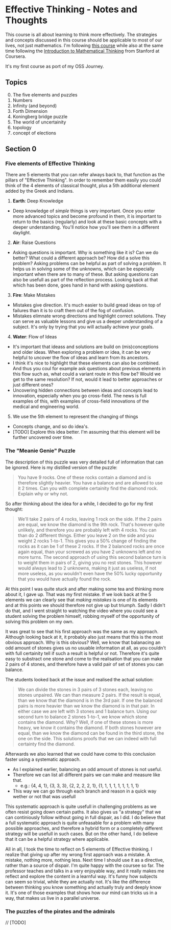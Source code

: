 # Effective Thinking - Notes and Thoughts

This course is all about learning to think more effectively. The strategies and concepts discussed in this course should be applicable to most of our lives, not just mathematics.
I'm following [this course](https://courses.edx.org/courses/UTAustinX/UT.9.01x/1T2014) while also at the same time following the [Introduction to Mathematical Thinking](https://www.coursera.org/course/maththink) from Stanford at Coursera.

It's my first course as port of my OSS Journey.

## Topics

0. The five elements and puzzles
1. Numbers
2. Infinity (and beyond)
3. Forth Dimension
4. Koningberg bridge puzzle
5. The world of uncertainity
6. topology
7. concept of elections

## Section 0

### Five elements of Effective Thinking

There are 5 elements that you can refer always back to, that function as the pillars of "Effective Thinking".
In order to remember them easily you could think of the 4 elements of classical thought, plus a 5th additional element added by the Greek and Indians.

1. **Earth**: Deep Knowledge
  + Deep knowledge of _simple_ things is very important. Once you enter more advanced topics and become profound in them, it is important to return to the basics (regularly) and look at these basic concepts with a deeper understanding. You'll notice how you'll see them in a different daylight.
2. **Air**: Raise Questions
  + Asking questions is important. Why is something like it is? Can we do better? What could a different approach be? How did a solve this problem? Asking problems can be helpful as part of solving a problem. It helps us in solving some of the unknowns, which can be especially important when there are to many of these. But asking questions can also be usefull as part of the reflection process. Looking back at that which has been done, goes hand in hand with asking questions.
3. **Fire**: Make Mistakes
  + Mistakes give direction. It's much easier to build gread ideas on top of failures than it is to craft them out of the fog of confusion.
  + Mistakes elimnate wrong directions and highlight correct solutions. They can serve as valuable lessons and give us a deeper understanding of a subject. It's only by trying that you will actually achieve your goals.
4. **Water**: Flow of Ideas
  + It's important that ideass and solutions are build on (mis)conceptions and older ideas. When exploring a problem or idea, it can be very helpful to uncover the flow of ideas and learn from its ancestors.
  + I think it's nice to highlight that these elements can also be combined. And thus you coul for example ask questions about previous elements in this flow such as, what could a variant route in this flow be? Would we get to the same resolution? If not, would it lead to better approaches or just different ones?
  + Uncovering hidden connections between ideas and concepts lead to innovation, especially when you go cross-field. The news is full examples of this, with examples of cross-field innovations of the medical and engineering world.
5. We use the 5th element to represent the changing of things
  + Concepts change, and so do idea's.
  + [TODO] Explore this idea better. I'm assuming that this element will be further uncovered over time.

### The "Meanie Genie" Puzzle

The description of this puzzle was very detailed full of information that can be ignored. Here is my distilled version of the puzzle:

> You have 9 rocks. One of these rocks contain a diamond and is therefore slightly heavier. You have a balance and are allowed to use it 2 times. Can you with complete certainity find the diamond rock. Explain why or why not.

So after thinking about the idea for a while, I decided to go for my first thought:

  > We'll take 2 pairs of 4 rocks, leaving 1 rock on the side. If the 2 pairs are equal, we know the diamond is the 9th rock. That's however quite unlikely, and therefore you are probably left with 4 rocks. You can than do 2 different things. Either you leave 2 on the side and you weight 2 rocks 1-to-1. This gives you a 50% change of finding the rocks as it can be 1 of these 2 rocks. If the 2 balanced rocks are once again equal, than your screwed as you have 2 unknowns left and no more turns. The second approach of using this second balance turn is to weight them in pairs of 2, giving you no rest stones. This however would always lead to 2 unknowns, making it just as useless, if not more useless, as you wouldn't even have the 50% lucky opportunity that you would have actually found the rock.

At this point I was quite stuck and after making some tea and thinking more about it, I gave up. That was my first mistake. If we look back at the 5 elements we can clearly see that _making mistakes_ is one of its elements and at this points we should therefore not give up but triumph. Sadly I didn't do that, and I went straight to watching the video where you could see a student solving the problem himself, robbing myself of the opportunity of solving this problem on my own.

It was great to see that his first approach was the same as my approach. Although looking back at it, it probably also just means that this is the most obvious approach. Why is this obvious? Well, we know that balanacing an odd amount of stones gives us no usuable information at all, as you couldn't with full certainity tell if such a result is helpful or not. Therefore it's quite easy to substract one stone and come to the realisation that you can make 2 pairs of 4 stones, and therefore have a valid pair of set of stones you can balance.

The students looked back at the issue and realised the actual solution:

> We can divide the stones in 3 pairs of 3 stones each, leaving no stones unpaired. We can than measure 2 pairs. If the result is equal, than we know that the diamond is in the 3rd pair. If one the balanced pairs is more heavier than we know the diamond is in that pair. In either case we are left with 3 stones and 1 balance turn. Using our second turn to balance 2 stones 1-to-1, we know which stone contains the diamond. Why? Well, if one of these stones is more heavy, we know it contains the diamond. If both stones however are equal, than we know the diamond can be found in the third stone, the one on the side. This solutions proofs that we can indeed with full certainty find the diamond.

Afterwards we also learned that we could have come to this conclusion faster using a systematic approach.

+ As I explained earlier, balancing an odd amount of stones is not useful.
+ Therefore we can list all different pairs we can make and measure like that.
  + e.g.: {4, 4, 1}, {3, 3, 3}, {2, 2, 2, 2, 1}, {1, 1, 1, 1, 1, 1, 1, 1, 1}
+ This way we can go through each branch and reason in a quick way wether or not that was usefull

This systematic approach is quite usefull in challenging problems as we often resist going down certain paths. It also gives us "a strategy" that we can continiously follow without going in full dispair, as I did. I do believe that a full systematic approach is quite unfeasable for a problem with many possible approaches, and therefore a hybrid form or a completely different strategy will be usefull in such cases. But on the other hand, I do believe that it can be a helpful strategy where applicable.

All in all, I took the time to reflect on 5 elements of Effective thinking. I realize that giving up after my wrong first approach was a mistake. A mistake, nothing more, nothing less. Next time I should use it as a directive, rather than a source of dispair. I'm quite happy with the coursee so far. The professor teaches and talks in a very enjoyable way, and it really makes me reflect and explore the content in a learnful way. It's funny how subjects can seem so trivial, while they are actually not. It's like the difference between thinking you know something and actually truly and deeply know it. It's one of those examples that shows how our mind can tricks us in a way, that makes us live in a parallel universe.

### The puzzles of the pirates and the admirals

// [TODO]

